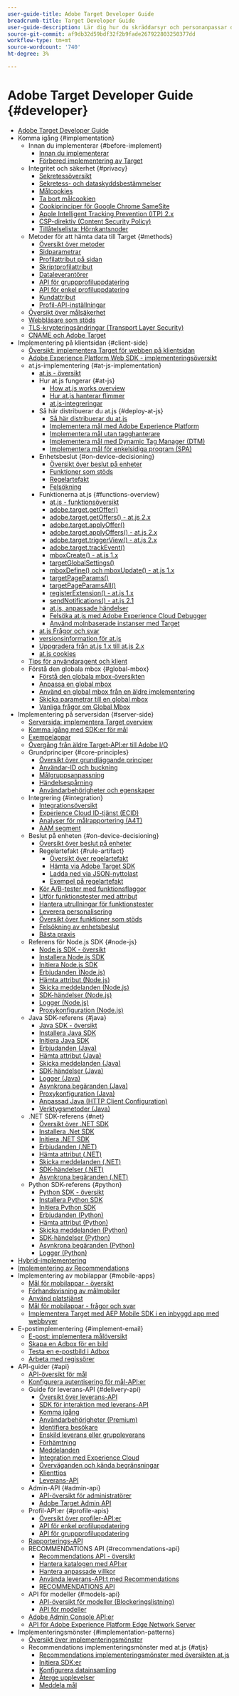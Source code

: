 ```yaml
---
user-guide-title: Adobe Target Developer Guide
breadcrumb-title: Target Developer Guide
user-guide-description: Lär dig hur du skräddarsyr och personanpassar dina kunders upplevelser för att maximera intäkterna från dina webbplatser och mobilsajter, appar, sociala medier och andra digitala kanaler.
source-git-commit: af9db32d59bdf32f2b9fade267922803250377dd
workflow-type: tm+mt
source-wordcount: '740'
ht-degree: 3%

---
```



# Adobe Target Developer Guide {#developer}

+ [Adobe Target Developer Guide](overview.md)
+ Komma igång {#implementation}
   + Innan du implementerar {#before-implement}
      + [Innan du implementerar](before-implement/considerations-before-you-implement-target.md)
      + [Förbered implementering av Target](before-implement/prepare-to-implement-target.md)
   + Integritet och säkerhet {#privacy}
      + [Sekretessöversikt](before-implement/privacy/privacy.md)
      + [Sekretess- och dataskyddsbestämmelser](before-implement/privacy/cmp-privacy-and-general-data-protection-regulation.md)
      + [Målcookies](before-implement/privacy/cookie-behavior.md)
      + [Ta bort målcookien](before-implement/privacy/cookie-deleting.md)
      + [Cookiprinciper för Google Chrome SameSite](before-implement/privacy/google-chrome-samesite-cookie-policies.md)
      + [Apple Intelligent Tracking Prevention (ITP) 2.x](before-implement/privacy/apple-itp-2x.md)
      + [CSP-direktiv (Content Security Policy)](before-implement/privacy/content-security-policy.md)
      + [Tillåtelselista: Hörnkantsnoder](before-implement/privacy/allowlist-edges.md)
   + Metoder för att hämta data till Target {#methods}
      + [Översikt över metoder](before-implement/methods-to-get-data-into-target/methods-to-get-data-into-target.md)
      + [Sidparametrar](before-implement/methods-to-get-data-into-target/page-parameters.md)
      + [Profilattribut på sidan](before-implement/methods-to-get-data-into-target/in-page-profile-attributes.md)
      + [Skriptprofilattribut](before-implement/methods-to-get-data-into-target/script-profile-attributes.md)
      + [Dataleverantörer](before-implement/methods-to-get-data-into-target/data-providers.md)
      + [API för gruppprofiluppdatering](before-implement/methods-to-get-data-into-target/bulk-profile-update-api.md)
      + [API för enkel profiluppdatering](before-implement/methods-to-get-data-into-target/single-profile-update-api.md)
      + [Kundattribut](before-implement/methods-to-get-data-into-target/customer-attributes.md)
      + [Profil-API-inställningar](before-implement/methods-to-get-data-into-target/profile-api-settings.md)
   + [Översikt över målsäkerhet](before-implement/target-security-overview.md)
   + [Webbläsare som stöds](before-implement/supported-browsers.md)
   + [TLS-krypteringsändringar (Transport Layer Security)](before-implement/tls-transport-layer-security-encryption.md)
   + [CNAME och Adobe Target](before-implement/implement-cname-support-in-target.md)
+ Implementering på klientsidan {#client-side}
   + [Översikt: implementera Target för webben på klientsidan](implement/client-side/overview.md)
   + [Adobe Experience Platform Web SDK - implementeringsöversikt](implement/client-side/aep-web-sdk.md)
   + at.js-implementering {#at-js-implementation}
      + [at.js - översikt](implement/client-side/atjs/how-atjs-works/overview.md)
      + Hur at.js fungerar {#at-js}
         + [How at.js works overview](implement/client-side/atjs/how-atjs-works/how-atjs-works.md)
         + [Hur at.js hanterar flimmer](implement/client-side/atjs/how-atjs-works/manage-flicker-with-atjs.md)
         + [at.js-integreringar](implement/client-side/atjs/how-atjs-works/target-atjs-integrations.md)
      + Så här distribuerar du at.js {#deploy-at-js}
         + [Så här distribuerar du at.js](implement/client-side/atjs/how-to-deployatjs/how-to-deployatjs.md)
         + [Implementera mål med Adobe Experience Platform](implement/client-side/atjs/how-to-deployatjs/implement-target-using-adobe-launch.md)
         + [Implementera mål utan tagghanterare](implement/client-side/atjs/how-to-deployatjs/implement-target-without-a-tag-manager.md)
         + [Implementera mål med Dynamic Tag Manager (DTM)](implement/client-side/atjs/how-to-deployatjs/implement-target-using-dtm.md)
         + [Implementera mål för enkelsidiga program (SPA)](implement/client-side/atjs/how-to-deployatjs/target-atjs-single-page-application.md)
      + Enhetsbeslut {#on-device-decisioning}
         + [Översikt över beslut på enheter](implement/client-side/atjs/on-device-decisioning/on-device-decisioning.md)
         + [Funktioner som stöds](implement/client-side/atjs/on-device-decisioning/supported-features.md)
         + [Regelartefakt](implement/client-side/atjs/on-device-decisioning/rule-artifact.md)
         + [Felsökning](implement/client-side/atjs/on-device-decisioning/troubleshooting-on-device-decisioning.md)
      + Funktionerna at.js {#functions-overview}
         + [at.js - funktionsöversikt](implement/client-side/atjs/atjs-functions/atjs-functions.md)
         + [adobe.target.getOffer()](implement/client-side/atjs/atjs-functions/adobe-target-getoffer.md)
         + [adobe.target.getOffers() - at.js 2.x](implement/client-side/atjs/atjs-functions/adobe-target-getoffers-atjs-2.md)
         + [adobe.target.applyOffer()](implement/client-side/atjs/atjs-functions/adobe-target-applyoffer.md)
         + [adobe.target.applyOffers() - at.js 2.x](implement/client-side/atjs/atjs-functions/adobe-target-applyoffers-atjs-2.md)
         + [adobe.target.triggerView() - at.js 2.x](implement/client-side/atjs/atjs-functions/adobe-target-triggerview-atjs-2.md)
         + [adobe.target.trackEvent()](implement/client-side/atjs/atjs-functions/adobe-target-trackevent.md)
         + [mboxCreate() - at.js 1.x](implement/client-side/atjs/atjs-functions/mboxcreate-atjs.md)
         + [targetGlobalSettings()](implement/client-side/atjs/atjs-functions/targetglobalsettings.md)
         + [mboxDefine() och mboxUpdate() - at.js 1.x](implement/client-side/atjs/atjs-functions/mboxdefine-mboxupdate-atjs-1x.md)
         + [targetPageParams()](implement/client-side/atjs/atjs-functions/targetpageparams.md)
         + [targetPageParamsAll()](implement/client-side/atjs/atjs-functions/targetpageparamsall.md)
         + [registerExtension() - at.js 1.x](implement/client-side/atjs/atjs-functions/registerextension-atjs-1x.md)
         + [sendNotifications() - at.js 2.1](implement/client-side/atjs/atjs-functions/adobe-target-sendnotifications-atjs-21.md)
         + [at.js, anpassade händelser](implement/client-side/atjs/atjs-functions/atjs-custom-events.md)
         + [Felsöka at.js med Adobe Experience Cloud Debugger](implement/client-side/target-debugging-atjs/target-debugging-atjs.md)
         + [Använd molnbaserade instanser med Target](implement/client-side/target-debugging-atjs/targeting-using-cloud-based-instances.md)
      + [at.js Frågor och svar](implement/client-side/atjs/target-atjs-faq.md)
      + [versionsinformation för at.js](implement/client-side/atjs/target-atjs-versions.md)
      + [Uppgradera från at.js 1.x till at.js 2.x](implement/client-side/atjs/upgrading-from-atjs-1x-to-atjs-20.md)
      + [at.js cookies](implement/client-side/atjs/atjs-cookies.md)
   + [Tips för användaragent och klient](implement/client-side/atjs/user-agent-and-client-hints.md)
   + Förstå den globala mbox {#global-mbox}
      + [Förstå den globala mbox-översikten](implement/client-side/atjs/global-mbox/global-mbox-overview.md)
      + [Anpassa en global mbox](implement/client-side/atjs/global-mbox/customize-global-mbox.md)
      + [Använd en global mbox från en äldre implementering](implement/client-side/atjs/global-mbox/mbox-global-target-standard.md)
      + [Skicka parametrar till en global mbox](implement/client-side/atjs/global-mbox/pass-parameters-to-global-mbox.md)
      + [Vanliga frågor om Global Mbox](implement/client-side/atjs/global-mbox/global-mbox-faq.md)
+ Implementering på serversidan {#server-side}
   + [Serversida: implementera Target overview](implement/server-side/server-side-overview.md)
   + [Komma igång med SDK:er för mål](implement/server-side/sdk-guides/getting-started/getting-started.md)
   + [Exempelappar](implement/server-side/sdk-guides/sample-apps/sample-apps.md)
   + [Övergång från äldre Target-API:er till Adobe I/O](implement/server-side/transition-from-target-classic-apis.md)
   + Grundprinciper {#core-principles}
      + [Översikt över grundläggande principer](implement/server-side/sdk-guides/core-principles/overview.md)
      + [Användar-ID och buckning](implement/server-side/sdk-guides/core-principles/user-identification-and-bucketing.md)
      + [Målgruppsanpassning](implement/server-side/sdk-guides/core-principles/audience-targeting.md)
      + [Händelsespårning](implement/server-side/sdk-guides/core-principles/event-tracking.md)
      + [Användarbehörigheter och egenskaper](implement/server-side/sdk-guides/core-principles/user-permissions-and-properties.md)
   + Integrering {#integration}
      + [Integrationsöversikt](implement/server-side/sdk-guides/integration-with-experience-cloud/overview.md)
      + [Experience Cloud ID-tjänst (ECID)](implement/server-side/sdk-guides/integration-with-experience-cloud/ecid.md)
      + [Analyser för målrapportering (A4T)](implement/server-side/sdk-guides/integration-with-experience-cloud/a4t-reporting.md)
      + [AAM segment](implement/server-side/sdk-guides/integration-with-experience-cloud/aam-segments.md)
   + Beslut på enheten {#on-device-decisioning}
      + [Översikt över beslut på enheter](implement/server-side/sdk-guides/on-device-decisioning/overview.md)
      + Regelartefakt {#rule-artifact}
         + [Översikt över regelartefakt](implement/server-side/sdk-guides/on-device-decisioning/rule-artifact-overview.md)
         + [Hämta via Adobe Target SDK](implement/server-side/sdk-guides/on-device-decisioning/rule-artifact-sdk.md)
         + [Ladda ned via JSON-nyttolast](implement/server-side/sdk-guides/on-device-decisioning/rule-artifact-json.md)
         + [Exempel på regelartefakt](implement/server-side/sdk-guides/on-device-decisioning/rule-artifact-example.md)
      + [Kör A/B-tester med funktionsflaggor](implement/server-side/sdk-guides/on-device-decisioning/execute-ab-tests-with-feature-flags.md)
      + [Utför funktionstester med attribut](implement/server-side/sdk-guides/on-device-decisioning/execute-feature-tests-with-attributes.md)
      + [Hantera utrullningar för funktionstester](implement/server-side/sdk-guides/on-device-decisioning/manage-rollouts-for-feature-tests.md)
      + [Leverera personalisering](implement/server-side/sdk-guides/on-device-decisioning/deliver-personalization.md)
      + [Översikt över funktioner som stöds](implement/server-side/sdk-guides/on-device-decisioning/supported-features.md)
      + [Felsökning av enhetsbeslut](implement/server-side/sdk-guides/on-device-decisioning/troubleshooting.md)
      + [Bästa praxis](implement/server-side/sdk-guides/best-practices/best-practices.md)
   + Referens för Node.js SDK {#node-js}
      + [Node.js SDK - översikt](implement/server-side/node-js/overview.md)
      + [Installera Node.js SDK](implement/server-side/node-js/install-sdk.md)
      + [Initiera Node.js SDK](implement/server-side/node-js/initialize-sdk.md)
      + [Erbjudanden (Node.js)](implement/server-side/node-js/get-offers.md)
      + [Hämta attribut (Node.js)](implement/server-side/node-js/get-attributes.md)
      + [Skicka meddelanden (Node.js)](implement/server-side/node-js/send-notifications.md)
      + [SDK-händelser (Node.js)](implement/server-side/node-js/sdk-events.md)
      + [Logger (Node.js)](implement/server-side/node-js/logger.md)
      + [Proxykonfiguration (Node.js)](implement/server-side/node-js/proxy-configuration.md)
   + Java SDK-referens {#java}
      + [Java SDK - översikt](implement/server-side/java/overview.md)
      + [Installera Java SDK](implement/server-side/java/install-sdk.md)
      + [Initiera Java SDK](implement/server-side/java/initialize-sdk.md)
      + [Erbjudanden (Java)](implement/server-side/java/get-offers.md)
      + [Hämta attribut (Java)](implement/server-side/java/get-attributes.md)
      + [Skicka meddelanden (Java)](implement/server-side/java/send-notifications.md)
      + [SDK-händelser (Java)](implement/server-side/java/sdk-events.md)
      + [Logger (Java)](implement/server-side/java/logger.md)
      + [Asynkrona begäranden (Java)](implement/server-side/java/asynchronous-requests.md)
      + [Proxykonfiguration (Java)](implement/server-side/java/proxy-configuration.md)
      + [Anpassad Java (HTTP Client Configuration)](implement/server-side/java/custom-http-client.md)
      + [Verktygsmetoder (Java)](implement/server-side/java/utility-methods.md)
   + .NET SDK-referens {#net}
      + [Översikt över .NET SDK](implement/server-side/net/overview.md)
      + [Installera .Net SDK](implement/server-side/net/install-sdk.md)
      + [Initiera .NET SDK](implement/server-side/net/initialize-sdk.md)
      + [Erbjudanden (.NET)](implement/server-side/net/get-offers.md)
      + [Hämta attribut (.NET)](implement/server-side/net/get-attributes.md)
      + [Skicka meddelanden (.NET)](implement/server-side/net/send-notifications.md)
      + [SDK-händelser (.NET)](implement/server-side/net/sdk-events.md)
      + [Asynkrona begäranden (.NET)](implement/server-side/net/asynchronous-requests.md)
   + Python SDK-referens {#python}
      + [Python SDK - översikt](implement/server-side/python/overview.md)
      + [Installera Python SDK](implement/server-side/python/install-sdk.md)
      + [Initiera Python SDK](implement/server-side/python/initialize-sdk.md)
      + [Erbjudanden (Python)](implement/server-side/python/get-offers.md)
      + [Hämta attribut (Python)](implement/server-side/python/get-attributes.md)
      + [Skicka meddelanden (Python)](implement/server-side/python/send-notifications.md)
      + [SDK-händelser (Python)](implement/server-side/python/sdk-events.md)
      + [Asynkrona begäranden (Python)](implement/server-side/python/asynchronous-requests.md)
      + [Logger (Python)](implement/server-side/python/logger.md)
+ [Hybrid-implementering](implement/hybrid/hybrid-overview.md)
+ [Implementering av Recommendations](implement/recommendations/recommendations.md)
+ Implementering av mobilappar {#mobile-apps}
   + [Mål för mobilappar - översikt](implement/mobile/overview.md)
   + [Förhandsvisning av målmobiler](implement/mobile/target-mobile-preview.md)
   + [Använd platstjänst](implement/mobile/use-location-service.md)
   + [Mål för mobilappar - frågor och svar](implement/mobile/mobile-faq.md)
   + [Implementera Target med AEP Mobile SDK i en inbyggd app med webbvyer](/help/dev/implement/mobile/native-app.md)
+ E-postimplementering {#implement-email}
   + [E-post: implementera målöversikt](implement/email/overview.md)
   + [Skapa en Adbox för en bild](implement/email/testing-content-with-the-adbox.md)
   + [Testa en e-postbild i Adbox](implement/email/testing-email-image-adbox.md)
   + [Arbeta med regissörer](implement/email/working-with-redirectors.md)
+ API-guider {#api}
   + [API-översikt för mål](/help/dev/before-administer/target-api-overview.md)
   + [Konfigurera autentisering för mål-API:er](/help/dev/before-administer/configure-authentication.md)
   + Guide för leverans-API {#delivery-api}
      + [Översikt över leverans-API](/help/dev/implement/delivery-api/overview.md)
      + [SDK för interaktion med leverans-API](/help/dev/before-implement/delivery-api-overview/sdks.md)
      + [Komma igång](/help/dev/before-implement/delivery-api-overview/getting-started.md)
      + [Användarbehörigheter (Premium)](/help/dev/before-implement/delivery-api-overview/user-permissions.md)
      + [Identifiera besökare](/help/dev/before-implement/delivery-api-overview/identifying-visitors.md)
      + [Enskild leverans eller gruppleverans](/help/dev/before-implement/delivery-api-overview/single-or-batch.md)
      + [Förhämtning](/help/dev/before-implement/delivery-api-overview/prefetch.md)
      + [Meddelanden](/help/dev/before-implement/delivery-api-overview/notifications.md)
      + [Integration med Experience Cloud](before-implement/delivery-api-overview/integration.md)
      + [Överväganden och kända begränsningar](/help/dev/before-implement/delivery-api-overview/known-limitations.md)
      + [Klienttips](/help/dev/before-implement/delivery-api-overview/client-hints.md)
      + [Leverans-API](/help/dev/implement/delivery-api/delivery-api.md)
   + Admin-API {#admin-api}
      + [API-översikt för administratörer](before-administer/admin-api-overview/admin-api-overview.md)
      + [Adobe Target Admin API](/help/dev/administer/admin-api/admin-api-overview-new.md)
   + Profil-API:er {#profile-apis}
      + [Översikt över profiler-API:er](/help/dev/administer/profile-api/profile-api-overview.md)
      + [API för enkel profiluppdatering](/help/dev/administer/profile-api/profile-single-api.md)
      + [API för gruppprofiluppdatering](/help/dev/administer/profile-api/profile-bulk-api.md)
   + [Rapporterings-API](/help/dev/administer/reporting-api/reporting-api.md)
   + RECOMMENDATIONS API {#recommendations-api}
      + [Recommendations API - översikt](before-administer/recs-api/overview.md)
      + [Hantera katalogen med API:er](before-administer/recs-api/manage-catalog.md)
      + [Hantera anpassade villkor](before-administer/recs-api/manage-custom-criteria.md)
      + [Använda leverans-API:t med Recommendations](before-administer/recs-api/fetch-recs-server-side-delivery-api.md)
      + [RECOMMENDATIONS API](/help/dev/administer/recommendations-api/recommendations-api.md)
   + API för modeller {#models-api}
      + [API-översikt för modeller (Blockeringslistning)](before-administer/models-api.md)
      + [API för modeller](/help/dev/administer/models-api/models-api-overview.md)
   + [Adobe Admin Console API:er](/help/dev/before-implement/delivery-api-overview/adobe-console-api.md)
   + [API för Adobe Experience Platform Edge Network Server](/help/dev/before-implement/delivery-api-overview/aep-edge-network-server-api.md)
+ Implementeringsmönster {#implementation-patterns}
   + [Översikt över implementeringsmönster](/help/dev/patterns/pattern-overview.md)
   + Recommendations implementeringsmönster med at.js {#atjs}
      + [Recommendations implementeringsmönster med översikten at.js](/help/dev/patterns/recs-atjs/recs-implementation-pattern-atjs.md)
      + [Initiera SDK:er](/help/dev/patterns/recs-atjs/initialize-sdk.md)
      + [Konfigurera datainsamling](/help/dev/patterns/recs-atjs/data-collection.md)
      + [Återge upplevelser](/help/dev/patterns/recs-atjs/render-experiences.md)
      + [Meddela mål](/help/dev/patterns/recs-atjs/notify-target.md)


